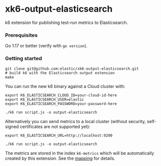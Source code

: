 # xk6-output-elasticsearch
k6 extension for publishing test-run metrics to Elasticsearch.

### Prerequisites

Go 1.17 or better (verify with `go version`).

### Getting started

```
git clone git@github.com:elastic/xk6-output-elasticsearch.git
# build k6 with the Elasticsearch output extension
make
```

You can run the new k6 binary against a Cloud cluster with:
```
export K6_ELASTICSEARCH_CLOUD_ID=your-cloud-id-here
export K6_ELASTICSEARCH_USER=elastic
export K6_ELASTICSEARCH_PASSWORD=your-password-here

./k6 run script.js -o output-elasticsearch
```

Alternatively you can send metrics to a local cluster (without security, self-signed certificates are not supported yet):

```
export K6_ELASTICSEARCH_URL=http://localhost:9200

./k6 run script.js -o output-elasticsearch
```

The metrics are stored in the index `k6-metrics` which will be automatically created by this extension. See the [mapping](pkg/esoutput/mapping.json) for details.
